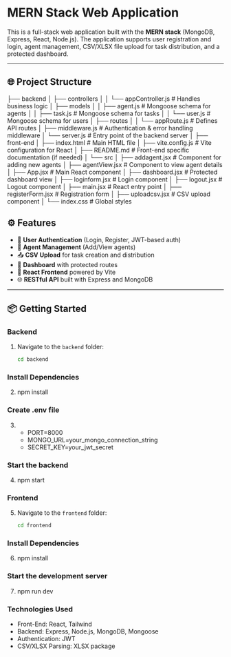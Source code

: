 # MERN Stack Web Application

This is a full-stack web application built with the **MERN stack** (MongoDB, Express, React, Node.js). The application supports user registration and login, agent management, CSV/XLSX file upload for task distribution, and a protected dashboard.

---

## 🌐 Project Structure

├── backend
│ ├── controllers
│ │ └── appController.js # Handles business logic
│ ├── models
│ │ ├── agent.js # Mongoose schema for agents
│ │ ├── task.js # Mongoose schema for tasks
│ │ └── user.js # Mongoose schema for users
│ ├── routes
│ │ └── appRoute.js # Defines API routes
│ ├── middleware.js # Authentication & error handling middleware
│ └── server.js # Entry point of the backend server
│
├── front-end
│ ├── index.html # Main HTML file
│ ├── vite.config.js # Vite configuration for React
│ ├── README.md # Front-end specific documentation (if needed)
│ └── src
│ ├── addagent.jsx # Component for adding new agents
│ ├── agentView.jsx # Component to view agent details
│ ├── App.jsx # Main React component
│ ├── dashboard.jsx # Protected dashboard view
│ ├── loginform.jsx # Login component
│ ├── logout.jsx # Logout component
│ ├── main.jsx # React entry point
│ ├── registerForm.jsx # Registration form
│ ├── uploadcsv.jsx # CSV upload component
│ └── index.css # Global styles

## ⚙️ Features

- 🔐 **User Authentication** (Login, Register, JWT-based auth)
- 👥 **Agent Management** (Add/View agents)
- 📤 **CSV Upload** for task creation and distribution
- 🧾 **Dashboard** with protected routes
- 🚀 **React Frontend** powered by Vite
- 🌐 **RESTful API** built with Express and MongoDB

---

## 📦 Getting Started

### Backend

1. Navigate to the `backend` folder:
   ```bash
   cd backend
   ```

### Install Dependencies

2. npm install

### Create .env file

3.  - PORT=8000
    - MONGO_URL=your_mongo_connection_string
    - SECRET_KEY=your_jwt_secret

### Start the backend

4. npm start

### Frontend

5. Navigate to the `frontend` folder:
   ```bash
   cd frontend
   ```

### Install Dependencies

6. npm install

### Start the development server

7. npm run dev

### Technologies Used

- Front-End: React, Tailwind
- Backend: Express, Node.js, MongoDB, Mongoose
- Authentication: JWT
- CSV/XLSX Parsing: XLSX package
